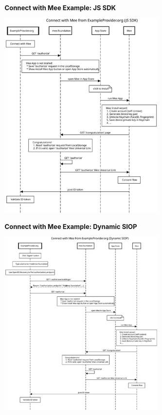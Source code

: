 ## Connect with Mee Example: JS SDK

![Mee JS SDK](./images/mee-js-sdk.svg)

## Connect with Mee Example: Dynamic SIOP

![Mee Dynamic SIOP](./images/mee-dynamic-SIOP.svg)
